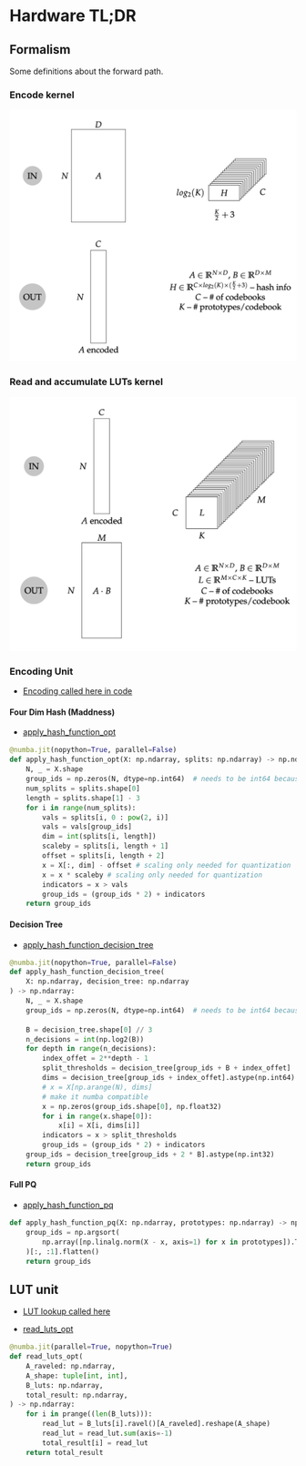 # Hardware TL;DR

## Formalism

Some definitions about the forward path.

### Encode kernel
![](images/encode_kernel.png)
### Read and accumulate LUTs kernel
![](images/read_acc_lut_kernel.png)

### Encoding Unit

* [Encoding called here in code](https://github.com/joennlae/halutmatmul/blob/8461070c6abbe04b8751ed0a9badc7e1c96941e2/src/python/halutmatmul/halutmatmul.py#L353)

#### Four Dim Hash (Maddness)

* [apply_hash_function_opt](https://github.com/joennlae/halutmatmul/blob/a0f4fa48397cdc9de3fda28408527b867358c082/src/python/halutmatmul/functions.py#L36)

```python
@numba.jit(nopython=True, parallel=False)
def apply_hash_function_opt(X: np.ndarray, splits: np.ndarray) -> np.ndarray:
    N, _ = X.shape
    group_ids = np.zeros(N, dtype=np.int64)  # needs to be int64 because of index :-)
    num_splits = splits.shape[0]
    length = splits.shape[1] - 3
    for i in range(num_splits):
        vals = splits[i, 0 : pow(2, i)]
        vals = vals[group_ids]
        dim = int(splits[i, length])
        scaleby = splits[i, length + 1]
        offset = splits[i, length + 2]
        x = X[:, dim] - offset # scaling only needed for quantization
        x = x * scaleby # scaling only needed for quantization
        indicators = x > vals
        group_ids = (group_ids * 2) + indicators
    return group_ids
```

#### Decision Tree

* [apply_hash_function_decision_tree](https://github.com/joennlae/halutmatmul/blob/8461070c6abbe04b8751ed0a9badc7e1c96941e2/src/python/halutmatmul/decision_tree_and_pq.py#L47)

```python
@numba.jit(nopython=True, parallel=False)
def apply_hash_function_decision_tree(
    X: np.ndarray, decision_tree: np.ndarray
) -> np.ndarray:
    N, _ = X.shape
    group_ids = np.zeros(N, dtype=np.int64)  # needs to be int64 because of index :-)

    B = decision_tree.shape[0] // 3
    n_decisions = int(np.log2(B))
    for depth in range(n_decisions):
        index_offet = 2**depth - 1
        split_thresholds = decision_tree[group_ids + B + index_offet]
        dims = decision_tree[group_ids + index_offet].astype(np.int64)
        # x = X[np.arange(N), dims]
        # make it numba compatible
        x = np.zeros(group_ids.shape[0], np.float32)
        for i in range(x.shape[0]):
            x[i] = X[i, dims[i]]
        indicators = x > split_thresholds
        group_ids = (group_ids * 2) + indicators
    group_ids = decision_tree[group_ids + 2 * B].astype(np.int32)
    return group_ids
```

#### Full PQ

* [apply_hash_function_pq](https://github.com/joennlae/halutmatmul/blob/8461070c6abbe04b8751ed0a9badc7e1c96941e2/src/python/halutmatmul/decision_tree_and_pq.py#L81)

```python
def apply_hash_function_pq(X: np.ndarray, prototypes: np.ndarray) -> np.ndarray:
    group_ids = np.argsort(
        np.array([np.linalg.norm(X - x, axis=1) for x in prototypes]).T, axis=1
    )[:, :1].flatten()
    return group_ids
```

## LUT unit

* [LUT lookup called here](https://github.com/joennlae/halutmatmul/blob/8461070c6abbe04b8751ed0a9badc7e1c96941e2/src/python/halutmatmul/halutmatmul.py#L394)

* [read_luts_opt](https://github.com/joennlae/halutmatmul/blob/a0f4fa48397cdc9de3fda28408527b867358c082/src/python/halutmatmul/functions.py#L22)

```python
@numba.jit(parallel=True, nopython=True)
def read_luts_opt(
    A_raveled: np.ndarray,
    A_shape: tuple[int, int],
    B_luts: np.ndarray,
    total_result: np.ndarray,
) -> np.ndarray:
    for i in prange((len(B_luts))):
        read_lut = B_luts[i].ravel()[A_raveled].reshape(A_shape)
        read_lut = read_lut.sum(axis=-1)
        total_result[i] = read_lut
    return total_result
```